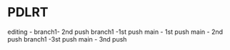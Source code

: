 # PDLRT
editing - branch1- 2nd push
branch1 -1st push
main - 1st push
main - 2nd push
branch1 -3st push
main - 3nd push